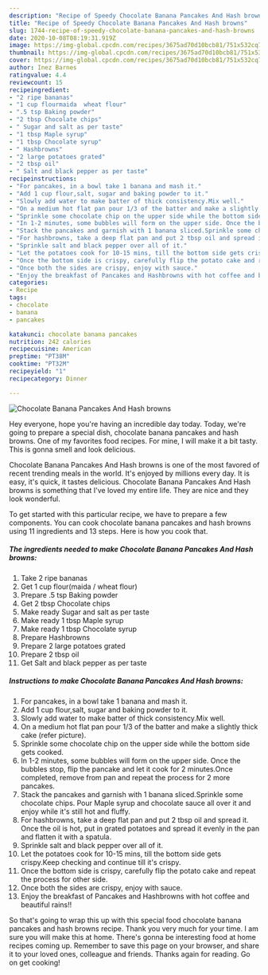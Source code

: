 ```yaml
---
description: "Recipe of Speedy Chocolate Banana Pancakes And Hash browns"
title: "Recipe of Speedy Chocolate Banana Pancakes And Hash browns"
slug: 1744-recipe-of-speedy-chocolate-banana-pancakes-and-hash-browns
date: 2020-10-08T08:19:31.919Z
image: https://img-global.cpcdn.com/recipes/3675ad70d10bcb81/751x532cq70/chocolate-banana-pancakes-and-hash-browns-recipe-main-photo.jpg
thumbnail: https://img-global.cpcdn.com/recipes/3675ad70d10bcb81/751x532cq70/chocolate-banana-pancakes-and-hash-browns-recipe-main-photo.jpg
cover: https://img-global.cpcdn.com/recipes/3675ad70d10bcb81/751x532cq70/chocolate-banana-pancakes-and-hash-browns-recipe-main-photo.jpg
author: Inez Barnes
ratingvalue: 4.4
reviewcount: 15
recipeingredient:
- "2 ripe bananas"
- "1 cup flourmaida  wheat flour"
- ".5 tsp Baking powder"
- "2 tbsp Chocolate chips"
- " Sugar and salt as per taste"
- "1 tbsp Maple syrup"
- "1 tbsp Chocolate syrup"
- " Hashbrowns"
- "2 large potatoes grated"
- "2 tbsp oil"
- " Salt and black pepper as per taste"
recipeinstructions:
- "For pancakes, in a bowl take 1 banana and mash it."
- "Add 1 cup flour,salt, sugar and baking powder to it."
- "Slowly add water to make batter of thick consistency.Mix well."
- "On a medium hot flat pan pour 1/3 of the batter and make a slightly thick cake (refer picture)."
- "Sprinkle some chocolate chip on the upper side while the bottom side gets cooked."
- "In 1-2 minutes, some bubbles will form on the upper side. Once the bubbles stop, flip the pancake and let it cook for 2 minutes.Once completed, remove from pan and repeat the process for 2 more pancakes."
- "Stack the pancakes and garnish with 1 banana sliced.Sprinkle some chocolate chips. Pour Maple syrup and chocolate sauce all over it and enjoy while it&#39;s still hot and fluffy."
- "For hashbrowns, take a deep flat pan and put 2 tbsp oil and spread it. Once the oil is hot, put in grated potatoes and spread it evenly in the pan and flatten it with a spatula."
- "Sprinkle salt and black pepper over all of it."
- "Let the potatoes cook for 10-15 mins, till the bottom side gets crispy.Keep checking and continue till it&#39;s crispy."
- "Once the bottom side is crispy, carefully flip the potato cake and repeat the process for other side."
- "Once both the sides are crispy, enjoy with sauce."
- "Enjoy the breakfast of Pancakes and Hashbrowns with hot coffee and beautiful rains!!"
categories:
- Recipe
tags:
- chocolate
- banana
- pancakes

katakunci: chocolate banana pancakes 
nutrition: 242 calories
recipecuisine: American
preptime: "PT38M"
cooktime: "PT32M"
recipeyield: "1"
recipecategory: Dinner

---
```



![Chocolate Banana Pancakes And Hash browns](https://img-global.cpcdn.com/recipes/3675ad70d10bcb81/751x532cq70/chocolate-banana-pancakes-and-hash-browns-recipe-main-photo.jpg)

Hey everyone, hope you're having an incredible day today. Today, we're going to prepare a special dish, chocolate banana pancakes and hash browns. One of my favorites food recipes. For mine, I will make it a bit tasty. This is gonna smell and look delicious.



Chocolate Banana Pancakes And Hash browns is one of the most favored of recent trending meals in the world. It's enjoyed by millions every day. It is easy, it's quick, it tastes delicious. Chocolate Banana Pancakes And Hash browns is something that I've loved my entire life. They are nice and they look wonderful.


To get started with this particular recipe, we have to prepare a few components. You can cook chocolate banana pancakes and hash browns using 11 ingredients and 13 steps. Here is how you cook that.

<!--inarticleads1-->

##### The ingredients needed to make Chocolate Banana Pancakes And Hash browns:

1. Take 2 ripe bananas
1. Get 1 cup flour(maida / wheat flour)
1. Prepare .5 tsp Baking powder
1. Get 2 tbsp Chocolate chips
1. Make ready  Sugar and salt as per taste
1. Make ready 1 tbsp Maple syrup
1. Make ready 1 tbsp Chocolate syrup
1. Prepare  Hashbrowns
1. Prepare 2 large potatoes grated
1. Prepare 2 tbsp oil
1. Get  Salt and black pepper as per taste




<!--inarticleads2-->

##### Instructions to make Chocolate Banana Pancakes And Hash browns:

1. For pancakes, in a bowl take 1 banana and mash it.
1. Add 1 cup flour,salt, sugar and baking powder to it.
1. Slowly add water to make batter of thick consistency.Mix well.
1. On a medium hot flat pan pour 1/3 of the batter and make a slightly thick cake (refer picture).
1. Sprinkle some chocolate chip on the upper side while the bottom side gets cooked.
1. In 1-2 minutes, some bubbles will form on the upper side. Once the bubbles stop, flip the pancake and let it cook for 2 minutes.Once completed, remove from pan and repeat the process for 2 more pancakes.
1. Stack the pancakes and garnish with 1 banana sliced.Sprinkle some chocolate chips. Pour Maple syrup and chocolate sauce all over it and enjoy while it&#39;s still hot and fluffy.
1. For hashbrowns, take a deep flat pan and put 2 tbsp oil and spread it. Once the oil is hot, put in grated potatoes and spread it evenly in the pan and flatten it with a spatula.
1. Sprinkle salt and black pepper over all of it.
1. Let the potatoes cook for 10-15 mins, till the bottom side gets crispy.Keep checking and continue till it&#39;s crispy.
1. Once the bottom side is crispy, carefully flip the potato cake and repeat the process for other side.
1. Once both the sides are crispy, enjoy with sauce.
1. Enjoy the breakfast of Pancakes and Hashbrowns with hot coffee and beautiful rains!!




So that's going to wrap this up with this special food chocolate banana pancakes and hash browns recipe. Thank you very much for your time. I am sure you will make this at home. There's gonna be interesting food at home recipes coming up. Remember to save this page on your browser, and share it to your loved ones, colleague and friends. Thanks again for reading. Go on get cooking!
